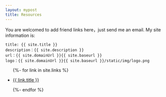 ```yaml
---
layout: mypost
title: Resources
---
```


You are welcomed to add friend links here，just send me an email. My site information is:

```
title: {{ site.title }}
description：{{ site.description }}
url：{{ site.domainUrl }}{{ site.baseurl }}
logo：{{ site.domainUrl }}{{ site.baseurl }}/static/img/logo.png
```

<ul>
  {%- for link in site.links %}
  <li>
    <p><a href="{{ link.url }}" title="{{ link.desc }}" target="_blank" >{{ link.title }}</a></p>
  </li>
  {%- endfor %}
</ul>
